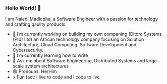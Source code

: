 ### Hello World! 👋

I am Naledi Madlopha, a Software Engineer with a passion for technology and crafting qaulity products.

- 🔭 I’m currently working on building my own companing (Ditoro Systems (Ptd) Ltd) an African technology company focusing on Solution Architecture, Cloud Computing, Software Development and Cybersecurity..
- 🌱 I’m currently learning how to write
- 💬 Ask me about Software Engineering, Distributed Systems and large-scale system architectures 
- 😄 Pronouns: He/Him
- ⚡ Fun fact: I live to code and I code to live

<!--
**NalediMadlopha/NalediMadlopha** is a ✨ _special_ ✨ repository because its `README.md` (this file) appears on your GitHub profile.

Here are some ideas to get you started:

- 🔭 I’m currently working on ...
- 🌱 I’m currently learning ...
- 👯 I’m looking to collaborate on ...
- 🤔 I’m looking for help with ...
- 💬 Ask me about ...
- 📫 How to reach me: ...
- 😄 Pronouns: ...
- ⚡ Fun fact: ...
-->
